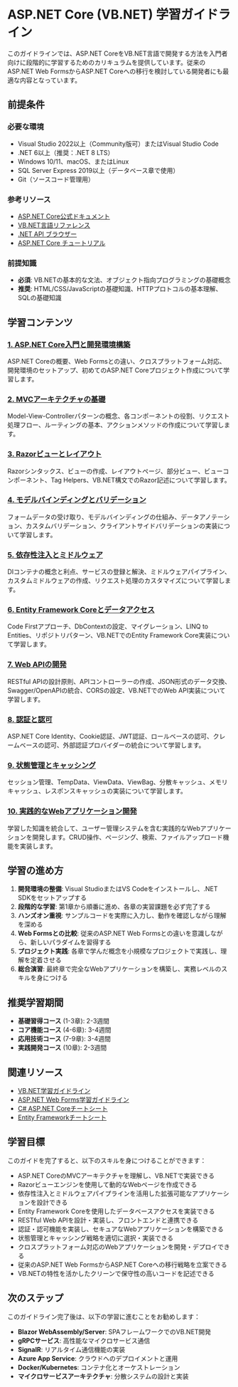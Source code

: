 # ASP.NET Core (VB.NET) 学習ガイドライン

このガイドラインでは、ASP.NET CoreをVB.NET言語で開発する方法を入門者向けに段階的に学習するためのカリキュラムを提供しています。従来のASP.NET Web FormsからASP.NET Coreへの移行を検討している開発者にも最適な内容となっています。

## 前提条件

### 必要な環境
- Visual Studio 2022以上（Community版可）またはVisual Studio Code
- .NET 6以上（推奨：.NET 8 LTS）
- Windows 10/11、macOS、またはLinux
- SQL Server Express 2019以上（データベース章で使用）
- Git（ソースコード管理用）

### 参考リソース
- [ASP.NET Core公式ドキュメント](https://docs.microsoft.com/ja-jp/aspnet/core/)
- [VB.NET言語リファレンス](https://docs.microsoft.com/ja-jp/dotnet/visual-basic/)
- [.NET API ブラウザー](https://docs.microsoft.com/ja-jp/dotnet/api/)
- [ASP.NET Core チュートリアル](https://dotnet.microsoft.com/ja-jp/learn/aspnet)

### 前提知識
- **必須**: VB.NETの基本的な文法、オブジェクト指向プログラミングの基礎概念
- **推奨**: HTML/CSS/JavaScriptの基礎知識、HTTPプロトコルの基本理解、SQLの基礎知識

## 学習コンテンツ

### [1. ASP.NET Core入門と開発環境構築](https://fcircle-biz.github.io/tech_docs/guide/programming-languages/dotnet-ecosystem/aspnetcore-vb/aspnetcore-vb-learning-material-01.html)
ASP.NET Coreの概要、Web Formsとの違い、クロスプラットフォーム対応、開発環境のセットアップ、初めてのASP.NET Coreプロジェクト作成について学習します。

### [2. MVCアーキテクチャの基礎](https://fcircle-biz.github.io/tech_docs/guide/programming-languages/dotnet-ecosystem/aspnetcore-vb/aspnetcore-vb-learning-material-02.html)
Model-View-Controllerパターンの概念、各コンポーネントの役割、リクエスト処理フロー、ルーティングの基本、アクションメソッドの作成について学習します。

### [3. Razorビューとレイアウト](https://fcircle-biz.github.io/tech_docs/guide/programming-languages/dotnet-ecosystem/aspnetcore-vb/aspnetcore-vb-learning-material-03.html)
Razorシンタックス、ビューの作成、レイアウトページ、部分ビュー、ビューコンポーネント、Tag Helpers、VB.NET構文でのRazor記述について学習します。

### [4. モデルバインディングとバリデーション](https://fcircle-biz.github.io/tech_docs/guide/programming-languages/dotnet-ecosystem/aspnetcore-vb/aspnetcore-vb-learning-material-04.html)
フォームデータの受け取り、モデルバインディングの仕組み、データアノテーション、カスタムバリデーション、クライアントサイドバリデーションの実装について学習します。

### [5. 依存性注入とミドルウェア](https://fcircle-biz.github.io/tech_docs/guide/programming-languages/dotnet-ecosystem/aspnetcore-vb/aspnetcore-vb-learning-material-05.html)
DIコンテナの概念と利点、サービスの登録と解決、ミドルウェアパイプライン、カスタムミドルウェアの作成、リクエスト処理のカスタマイズについて学習します。

### [6. Entity Framework Coreとデータアクセス](https://fcircle-biz.github.io/tech_docs/guide/programming-languages/dotnet-ecosystem/aspnetcore-vb/aspnetcore-vb-learning-material-06.html)
Code Firstアプローチ、DbContextの設定、マイグレーション、LINQ to Entities、リポジトリパターン、VB.NETでのEntity Framework Core実装について学習します。

### [7. Web APIの開発](https://fcircle-biz.github.io/tech_docs/guide/programming-languages/dotnet-ecosystem/aspnetcore-vb/aspnetcore-vb-learning-material-07.html)
RESTful APIの設計原則、APIコントローラーの作成、JSON形式のデータ交換、Swagger/OpenAPIの統合、CORSの設定、VB.NETでのWeb API実装について学習します。

### [8. 認証と認可](https://fcircle-biz.github.io/tech_docs/guide/programming-languages/dotnet-ecosystem/aspnetcore-vb/aspnetcore-vb-learning-material-08.html)
ASP.NET Core Identity、Cookie認証、JWT認証、ロールベースの認可、クレームベースの認可、外部認証プロバイダーの統合について学習します。

### [9. 状態管理とキャッシング](https://fcircle-biz.github.io/tech_docs/guide/programming-languages/dotnet-ecosystem/aspnetcore-vb/aspnetcore-vb-learning-material-09.html)
セッション管理、TempData、ViewData、ViewBag、分散キャッシュ、メモリキャッシュ、レスポンスキャッシュの実装について学習します。

### [10. 実践的なWebアプリケーション開発](https://fcircle-biz.github.io/tech_docs/guide/programming-languages/dotnet-ecosystem/aspnetcore-vb/aspnetcore-vb-learning-material-10.html)
学習した知識を統合して、ユーザー管理システムを含む実践的なWebアプリケーションを開発します。CRUD操作、ページング、検索、ファイルアップロード機能を実装します。

## 学習の進め方

1. **開発環境の整備**: Visual StudioまたはVS Codeをインストールし、.NET SDKをセットアップする
2. **段階的な学習**: 第1章から順番に進め、各章の実習課題を必ず完了する
3. **ハンズオン重視**: サンプルコードを実際に入力し、動作を確認しながら理解を深める
4. **Web Formsとの比較**: 従来のASP.NET Web Formsとの違いを意識しながら、新しいパラダイムを習得する
5. **プロジェクト実践**: 各章で学んだ概念を小規模なプロジェクトで実践し、理解を定着させる
6. **総合演習**: 最終章で完全なWebアプリケーションを構築し、実務レベルのスキルを身につける

## 推奨学習期間

- **基礎習得コース** (1-3章): 2-3週間
- **コア機能コース** (4-6章): 3-4週間
- **応用技術コース** (7-9章): 3-4週間
- **実践開発コース** (10章): 2-3週間

## 関連リソース

- [VB.NET学習ガイドライン](../vbnet/README.md)
- [ASP.NET Web Forms学習ガイドライン](../aspnet-vb/README.md)
- [C# ASP.NET Coreチートシート](../../../cheatsheet/frameworks/aspnetcore-cheatsheet.html)
- [Entity Frameworkチートシート](../../../cheatsheet/frameworks/entityframework-cheatsheet.html)

## 学習目標

このガイドを完了すると、以下のスキルを身につけることができます：

- ASP.NET CoreのMVCアーキテクチャを理解し、VB.NETで実装できる
- Razorビューエンジンを使用して動的なWebページを作成できる
- 依存性注入とミドルウェアパイプラインを活用した拡張可能なアプリケーションを設計できる
- Entity Framework Coreを使用したデータベースアクセスを実装できる
- RESTful Web APIを設計・実装し、フロントエンドと連携できる
- 認証・認可機能を実装し、セキュアなWebアプリケーションを構築できる
- 状態管理とキャッシング戦略を適切に選択・実装できる
- クロスプラットフォーム対応のWebアプリケーションを開発・デプロイできる
- 従来のASP.NET Web FormsからASP.NET Coreへの移行戦略を立案できる
- VB.NETの特性を活かしたクリーンで保守性の高いコードを記述できる

## 次のステップ

このガイドライン完了後は、以下の学習に進むことをお勧めします：

- **Blazor WebAssembly/Server**: SPAフレームワークでのVB.NET開発
- **gRPCサービス**: 高性能なマイクロサービス通信
- **SignalR**: リアルタイム通信機能の実装
- **Azure App Service**: クラウドへのデプロイメントと運用
- **Docker/Kubernetes**: コンテナ化とオーケストレーション
- **マイクロサービスアーキテクチャ**: 分散システムの設計と実装
